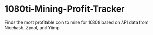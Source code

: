 # 1080ti-Mining-Profit-Tracker
Finds the most profitable coin to mine for 1080ti based on API data from Nicehash, Zpool, and Yiimp
